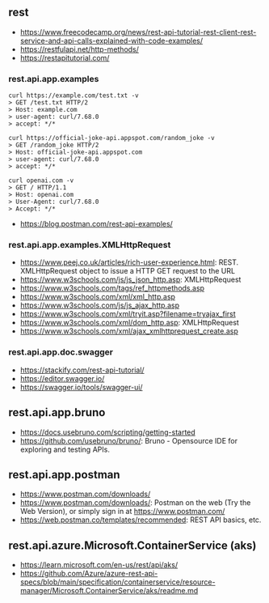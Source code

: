 ## rest

- https://www.freecodecamp.org/news/rest-api-tutorial-rest-client-rest-service-and-api-calls-explained-with-code-examples/
- https://restfulapi.net/http-methods/
- https://restapitutorial.com/

### rest.api.app.examples

```
curl https://example.com/test.txt -v
> GET /test.txt HTTP/2
> Host: example.com
> user-agent: curl/7.68.0
> accept: */*

curl https://official-joke-api.appspot.com/random_joke -v
> GET /random_joke HTTP/2
> Host: official-joke-api.appspot.com
> user-agent: curl/7.68.0
> accept: */*

curl openai.com -v
> GET / HTTP/1.1
> Host: openai.com
> User-Agent: curl/7.68.0
> Accept: */*
```

- https://blog.postman.com/rest-api-examples/

### rest.api.app.examples.XMLHttpRequest

- https://www.peej.co.uk/articles/rich-user-experience.html: REST. XMLHttpRequest object to issue a HTTP GET request to the URL
- https://www.w3schools.com/js/js_json_http.asp: XMLHttpRequest
- https://www.w3schools.com/tags/ref_httpmethods.asp
- https://www.w3schools.com/xml/xml_http.asp
- https://www.w3schools.com/js/js_ajax_http.asp
- https://www.w3schools.com/xml/tryit.asp?filename=tryajax_first
- https://www.w3schools.com/xml/dom_http.asp: XMLHttpRequest
- https://www.w3schools.com/xml/ajax_xmlhttprequest_create.asp

### rest.api.app.doc.swagger

- https://stackify.com/rest-api-tutorial/
- https://editor.swagger.io/
- https://swagger.io/tools/swagger-ui/
  
## rest.api.app.bruno

- https://docs.usebruno.com/scripting/getting-started
- https://github.com/usebruno/bruno/: Bruno - Opensource IDE for exploring and testing APIs.

## rest.api.app.postman

- https://www.postman.com/downloads/
- https://www.postman.com/downloads/: Postman on the web (Try the Web Version), or simply sign in at https://www.postman.com/
- https://web.postman.co/templates/recommended: REST API basics, etc.

## rest.api.azure.Microsoft.ContainerService (aks)

- https://learn.microsoft.com/en-us/rest/api/aks/
- https://github.com/Azure/azure-rest-api-specs/blob/main/specification/containerservice/resource-manager/Microsoft.ContainerService/aks/readme.md
